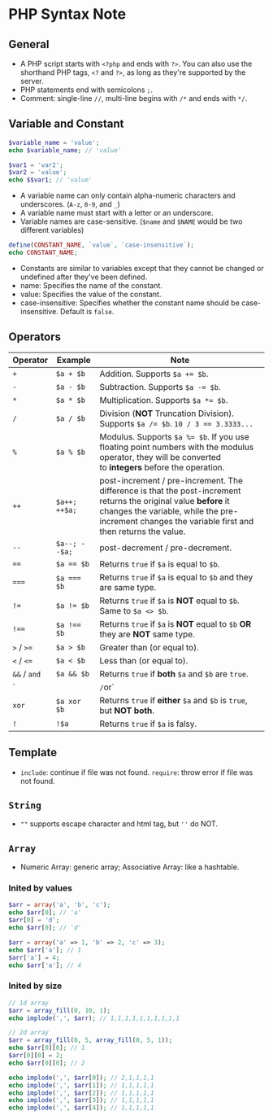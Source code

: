 PHP Syntax Note
======

## General

- A PHP script starts with `<?php` and ends with `?>`. You can also use the shorthand PHP tags, `<?` and `?>`, as long as they're supported by the server.
- PHP statements end with semicolons `;`.
- Comment: single-line `//`, multi-line begins with `/*` and ends with `*/`.

## Variable and Constant

```php
$variable_name = 'value';
echo $variable_name; // 'value'

$var1 = 'var2';
$var2 = 'value';
echo $$var1; // 'value'
```

- A variable name can only contain alpha-numeric characters and underscores. (`A-z`, `0-9`, and `_`)
- A variable name must start with a letter or an underscore.
- Variable names are case-sensitive. (`$name` and `$NAME` would be two different variables)

```php
define(CONSTANT_NAME, `value`, `case-insensitive`);
echo CONSTANT_NAME;
```

- Constants are similar to variables except that they cannot be changed or undefined after they've been defined.
- name: Specifies the name of the constant.
- value: Specifies the value of the constant.
- case-insensitive: Specifies whether the constant name should be case-insensitive. Default is `false`.

## Operators

| Operator     | Example       | Note                                                         |
| ------------ | ------------- | ------------------------------------------------------------ |
| `+`          | `$a + $b`     | Addition. Supports `$a += $b`.                               |
| `-`          | `$a - $b`     | Subtraction. Supports `$a -= $b`.                            |
| `*`          | `$a * $b`     | Multiplication. Supports `$a *= $b`.                         |
| `/`          | `$a / $b`     | Division (**NOT** Truncation Division). Supports `$a /= $b`. `10 / 3 == 3.3333...` |
| `%`          | `$a % $b`     | Modulus. Supports `$a %= $b`. If you use floating point numbers with the modulus operator, they will be converted to **integers** before the operation. |
| `++`         | `$a++; ++$a;` | post-increment / pre-increment. The difference is that the post-increment returns the original value **before** it changes the variable, while the pre-increment changes the variable first and then returns the value. |
| `--`         | `$a--; --$a;` | post-decrement / pre-decrement.                              |
| `==`         | `$a == $b`    | Returns `true` if `$a` is equal to `$b`.                     |
| `===`        | `$a === $b`   | Returns `true` if `$a` is equal to `$b` and they are same type. |
| `!=`         | `$a != $b`    | Returns `true` if `$a` is **NOT** equal to `$b`. Same to `$a <> $b`. |
| `!==`        | `$a !== $b`   | Returns `true` if `$a` is **NOT** equal to `$b` **OR** they are **NOT** same type. |
| `>` / `>=`   | `$a > $b`     | Greater than (or equal to).                                  |
| `<` / `<=`   | `$a < $b`     | Less than (or equal to).                                     |
| `&&` / `and` | `$a && $b`    | Returns `true` if **both** `$a` and `$b` are `true`.         |
| `||` / `or`  | `$a || $b`    | Returns `true` if **either** `$a` and `$b` is `true`.        |
| `xor`        | `$a xor $b`   | Returns `true` if **either** `$a` and `$b` is `true`, but **NOT both**. |
| `!`          | `!$a`         | Returns `true` if `$a` is falsy.                             |

## Template

- `include`: continue if file was not found. `require`: throw error if file was not found.

## `String`

- `""` supports escape character and html tag, but `''` do NOT.

## `Array`

- Numeric Array: generic array; Associative Array: like a hashtable.

### Inited by values

```php
$arr = array('a', 'b', 'c');
echo $arr[0]; // 'a'
$arr[0] = 'd';
echo $arr[0]; // 'd'

$arr = array('a' => 1, 'b' => 2, 'c' => 3);
echo $arr['a']; // 1
$arr['a'] = 4;
echo $arr['a']; // 4
```

### Inited by size

```php
// 1d array
$arr = array_fill(0, 10, 1);
echo implode(',', $arr); // 1,1,1,1,1,1,1,1,1,1

// 2d array
$arr = array_fill(0, 5, array_fill(0, 5, 1));
echo $arr[0][0]; // 1
$arr[0][0] = 2;
echo $arr[0][0]; // 2

echo implode(',', $arr[0]); // 2,1,1,1,1
echo implode(',', $arr[1]); // 1,1,1,1,1
echo implode(',', $arr[2]); // 1,1,1,1,1
echo implode(',', $arr[3]); // 1,1,1,1,1
echo implode(',', $arr[4]); // 1,1,1,1,1
```
